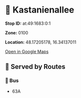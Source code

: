 # 🚉 Kastanienallee


**Stop ID:** at:49:1683:0:1

**Zone:** 0100

**Location:** 48.17205178, 16.34137011

[Open in Google Maps](https://www.google.com/maps?q=48.17205178,16.34137011)

## 🚆 Served by Routes

### 🚌 Bus
- 63A